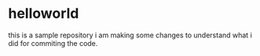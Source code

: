 # helloworld
this is a sample repository 
i am making some changes to understand what i did for commiting the code.
